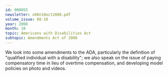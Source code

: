 ```yaml
---
id: 000055
newsletter: v08n10oct2008.pdf
volume_issue: 08-10
year: 2008
month: 10
topic: Americans with Disabilities Act
subtopic: Amendments Act of 2008
---
```


We look into some amendments to the ADA, particularly the definition of "qualified individual with a disability"; we also speak on the issue of paying compensatory time in lieu of overtime compensation, and developing model policies on photo and videos.